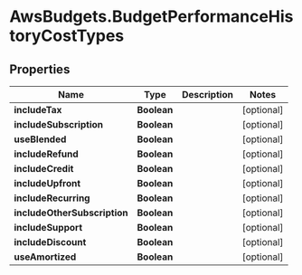 # AwsBudgets.BudgetPerformanceHistoryCostTypes

## Properties

Name | Type | Description | Notes
------------ | ------------- | ------------- | -------------
**includeTax** | **Boolean** |  | [optional] 
**includeSubscription** | **Boolean** |  | [optional] 
**useBlended** | **Boolean** |  | [optional] 
**includeRefund** | **Boolean** |  | [optional] 
**includeCredit** | **Boolean** |  | [optional] 
**includeUpfront** | **Boolean** |  | [optional] 
**includeRecurring** | **Boolean** |  | [optional] 
**includeOtherSubscription** | **Boolean** |  | [optional] 
**includeSupport** | **Boolean** |  | [optional] 
**includeDiscount** | **Boolean** |  | [optional] 
**useAmortized** | **Boolean** |  | [optional] 


